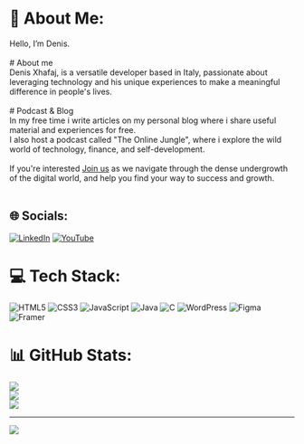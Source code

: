# 💫 About Me:
Hello, I’m Denis.<br><br># About me<br>Denis Xhafaj, is a versatile developer based in Italy,  passionate about leveraging technology and his unique experiences to make a meaningful difference in people's lives.<br><br># Podcast & Blog<br>In my free time i write articles on my personal blog where i share useful material and experiences for free.<br>I also host a podcast called "The Online Jungle", where i explore the wild world of technology, finance, and self-development. <br><br>If you're interested [Join us](https://albaniancoder.pages.dev/podcast) as we navigate through the dense undergrowth of the digital world, and help you find your way to success and growth.<br><br>


## 🌐 Socials:
[![LinkedIn](https://img.shields.io/badge/LinkedIn-%230077B5.svg?logo=linkedin&logoColor=white)](https://linkedin.com/in/https://linkedin.com/in/dennis-xhafaj-b48a2528a) [![YouTube](https://img.shields.io/badge/YouTube-%23FF0000.svg?logo=YouTube&logoColor=white)](https://youtube.com/@https://www.youtube.com/@Online_Jungle) 

# 💻 Tech Stack:
![HTML5](https://img.shields.io/badge/html5-%23E34F26.svg?style=for-the-badge&logo=html5&logoColor=white) ![CSS3](https://img.shields.io/badge/css3-%231572B6.svg?style=for-the-badge&logo=css3&logoColor=white) ![JavaScript](https://img.shields.io/badge/javascript-%23323330.svg?style=for-the-badge&logo=javascript&logoColor=%23F7DF1E) ![Java](https://img.shields.io/badge/java-%23ED8B00.svg?style=for-the-badge&logo=openjdk&logoColor=white) ![C](https://img.shields.io/badge/c-%2300599C.svg?style=for-the-badge&logo=c&logoColor=white) ![WordPress](https://img.shields.io/badge/WordPress-%23117AC9.svg?style=for-the-badge&logo=WordPress&logoColor=white) ![Figma](https://img.shields.io/badge/figma-%23F24E1E.svg?style=for-the-badge&logo=figma&logoColor=white) ![Framer](https://img.shields.io/badge/Framer-black?style=for-the-badge&logo=framer&logoColor=blue)
# 📊 GitHub Stats:
![](https://github-readme-stats.vercel.app/api?username=xaxoman&theme=vue&hide_border=false&include_all_commits=true&count_private=true)<br/>
![](https://github-readme-streak-stats.herokuapp.com/?user=xaxoman&theme=vue&hide_border=false)<br/>
![](https://github-readme-stats.vercel.app/api/top-langs/?username=xaxoman&theme=vue&hide_border=false&include_all_commits=true&count_private=true&layout=compact)

---
[![](https://visitcount.itsvg.in/api?id=xaxoman&icon=0&color=0)](https://visitcount.itsvg.in)

<!-- Proudly created with GPRM ( https://gprm.itsvg.in ) -->
